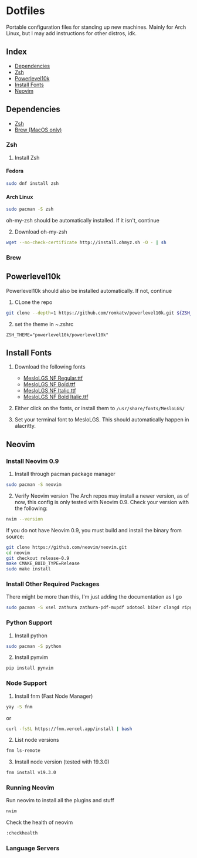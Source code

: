 # Dotfiles
Portable configuration files for standing up new machines. Mainly for Arch Linux, but I may add instructions for other distros, idk.

## Index
* [Dependencies](#dependencies)
* [Zsh](#zsh)
* [Powerlevel10k](#powerlevel10k)
* [Install Fonts](#install-fonts)
* [Neovim](#neovim)

## Dependencies
* [Zsh](#zsh)
* [Brew (MacOS only)](#brew)
### Zsh
1. Install Zsh

#### Fedora
```bash
sudo dnf install zsh
```
#### Arch Linux
```bash
sudo pacman -S zsh
```
oh-my-zsh should be automatically installed. If it isn't, continue 

2. Download oh-my-zsh
```bash
wget --no-check-certificate http://install.ohmyz.sh -O - | sh
```

### Brew

## Powerlevel10k
Powerlevel10k should also be installed automatically. If not, continue

1. CLone the repo
```bash
git clone --depth=1 https://github.com/romkatv/powerlevel10k.git ${ZSH_CUSTOM:-$HOME/.oh-my-zsh/custom}/themes/powerlevel10k
```

2. set the theme in ~.zshrc
```
ZSH_THEME="powerlevel10k/powerlevel10k"
```

## Install Fonts
1. Download the following fonts
    * [MesloLGS NF Regular.ttf](https://github.com/romkatv/powerlevel10k-media/raw/master/MesloLGS%20NF%20Regular.ttf)
    * [MesloLGS NF Bold.ttf](https://github.com/romkatv/powerlevel10k-media/raw/master/MesloLGS%20NF%20Bold.ttf)
    * [MesloLGS NF Italic.ttf](https://github.com/romkatv/powerlevel10k-media/raw/master/MesloLGS%20NF%20Italic.ttf)
    * [MesloLGS NF Bold Italic.ttf](https://github.com/romkatv/powerlevel10k-media/raw/master/MesloLGS%20NF%20Bold%20Italic.ttf)

2. Either click on the fonts, or install them to `/usr/share/fonts/MesloLGS/`
3. Set your terminal font to MesloLGS. This should automatically happen in alacritty.


## Neovim
### Install Neovim 0.9
1. Install through pacman package manager
```bash
sudo pacman -S neovim
```

2. Verify Neovim version
The Arch repos may install a newer version, as of now, this config is only tested with Neovim 0.9. Check your version with the following:
```bash
nvim --version
```

If you do not have Neovim 0.9, you must build and install the binary from source:
```bash
git clone https://github.com/neovim/neovim.git
cd neovim
git checkout release-0.9
make CMAKE_BUID_TYPE=Release
sudo make install
```

### Install Other Required Packages
There might be more than this, I'm just adding the documentation as I go
```bash
sudo pacman -S xsel zathura zathura-pdf-mupdf xdotool biber clangd ripgrep python texlive-most texlive-lang texlive-bibtexextra
```

### Python Support
1. Install python
```bash
sudo pacman -S python
```

2. Install pynvim
```bash
pip install pynvim
```

### Node Support
1. Install fnm (Fast Node Manager)
```bash
yay -S fnm
```

or
```bash
curl -fsSL https://fnm.vercel.app/install | bash
```

2. List node versions
```bash
fnm ls-remote
```

3. Install node version (tested with 19.3.0)
```bash
fnm install v19.3.0
```

### Running Neovim
Run neovim to install all the plugins and stuff
```bash
nvim
```

Check the health of neovim
```bash
:checkhealth
```

### Language Servers

